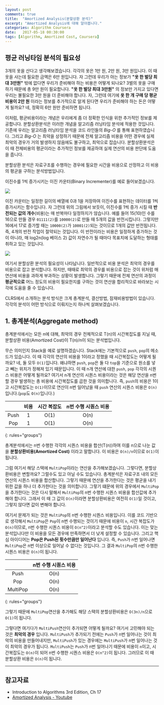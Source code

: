 ```yaml
---
layout: post
comments: true
title:  "Amortized Analysis(분할상환 분석)"
excerpt: "Amortized Analysis에 대해 알아봅니다."
categories: Algorithm Coursera
date:   2017-05-18 00:30:00
tags: [Algorithm, Amortized Cost, Coursera]
---
```


## 평균 러닝타임 분석의 필요성

3개의 옷을 산다고 생각해보겠습니다. 각각의 옷은 1만 원, 2만 원, 3만 원입니다. 이 때 옷을 사는데 필요한 금액은 6만 원입니다. 자 그런데 우리가 아는 정보가 **"옷 한 벌당 최대 3만원"** 밖에 없다면 우리가 준비해야 하는 비용은 어떻게 되나요? 3벌의 옷을 구매하기 때문에 총 9만 원이 필요합니다. **"옷 한 벌당 최대 3만원"** 의 정보만 가지고 있다면 우리는 불필요한 3만 원을 더 준비해야 합니다. 자, 그런데 여기에 **옷 한 개 구매 당 평균 비용이 2만 원** 이라는 정보를 추가적으로 알게 된다면 우리가 준비해야 하는 돈은 어떻게 될까요? 네, 정확히 6만 원만 준비하면 됩니다.

이처럼, 평균비용이라는 개념은 우리에게 좀 더 정확한 인식을 위한 추가적인 정보를 제공합니다. 분할상환분석은 이러한 개념을 알고리즘 러닝타임 분석에 적용한 것입니다. 기존에 우리는 알고리즘 러닝타임 분석을 코드 라인들의 *Big-O* 를 통해 표현하였습니다. 그리고 *Big-O* 는 최악을 상정하기 때문에 전체 알고리즘 비용을 어떤 경우에 실제 최악의 경우가 거의 발생하지 않음에도 불구하고, 최악으로 잡습니다. 분할상환분석은 이 때 전체비용의 평균이라는 추가적인 정보를 제공하여 실제 연산의 비용 판단에 도움을 줍니다.

<div class="message">
  분할상환 분석은 자료구조를 수행하는 경우에 필요한 시간을 비용으로 산정하고 이 비용의 평균을 구하는 분석방법입니다.
</div>

이진수를 1씩 증가시키는 이진 카운터(Binary Incrementer)를 예로 들어보겠습니다.

<img src="https://dl.dropbox.com/s/i86g3zjf3r122ch/%EC%8A%A4%ED%81%AC%EB%A6%B0%EC%83%B7%202017-06-19%20%EC%98%A4%ED%9B%84%204.37.49.png">

이진 카운터는 일정한 길이의 배열에 0과 1을 저장하여 이진수를 표현하는 데이터를 1씩 증가시키는 함수입니다. 자 그런데 위의 그림에서 보듯이, 이진수를 1씩 증가 시킬 때 **반전되는 값의 개수**(비용)는 매 반복마다 일정하지가 않습니다. 예를 들어 15(10)인 수를 16으로 만들 경우 `01111(2)`를 `10000(2)`로 만들 때 5개의 값을 반전시킵니다. 그렇지만 16에서 17로 증가할 때는 `10000(2)`가 `10001(2)`되는 것이므로 1개의 값만 반전됩니다. 즉, 4개의 반전 작업이 절약되는 것입니다. 이 반전이라는 비용은 일정하게 증가하는 것이 아니라, 매 log2n(log 베이스 2) 값이 자연수가 될 때마다 목표치에 도달하는 형태를 취하고 있는 것입니다.

<img src="https://dl.dropbox.com/s/3dcfzql0c4wvmcc/%EC%8A%A4%ED%81%AC%EB%A6%B0%EC%83%B7%202017-06-19%20%EC%98%A4%ED%9B%84%205.01.56.png">

여기서 분할상환 분석의 필요성이 나타납니다. 일반적으로 비용 분석은 최악의 경우를 비용으로 잡고 분석합니다. 하지만, 때때로 최악의 경우를 비용으로 잡는 것이 위처럼 매 연산에 비용을 과하게 부과하는 상황이 발생합니다. 그렇기 때문에 전체 연산의 과정이 **평균적으로** 어느 정도의 비용이 필요한지를 구하는 것이 연산을 합리적으로 바라보는 시각에 도움을 줄 수 있습니다.

CLRS에서 소개하는 분석 방식은 크게 총계분석, 결산방법, 잠재비용방법이 있습니다. 각각의 분석이 어떤 방식으로 이뤄지는지 하나씩 살펴보겠습니다.

## 1. 총계분석(Aggregate method)

<div class="message">
  총계분석에서는 모든 n에 대해, 최악의 경우 전체적으로 T(n)의 시간복잡도를 지닐 때, 분할상환 비용(Amortized Cost)이 T(n)/n이 되는 분석법입니다.
</div>

무슨 의미인지 Stack을 예로 설명하겠습니다. Stack에는 기본적으로 `push`, `pop`의 메소드가 있습니다. 이 때 각각의 연산의 비용을 1이라고 정했을 때 시간복잡도는 어떻게 될까요? 네, 둘 모두 `O(1)`입니다. 왜냐하면 `push`, `pop`은 둘 다 `top`을 기준으로 원소를 넣고 빼는 위치가 정해져 있기 때문입니다. 이 때 n개 연산에 대한 `push`, `pop` 각각의 시퀀스 비용은 어떻게 될까요? 여기서 n개 연산의 시퀀스 비용이라는 것은 해당 연산을 n번 할 경우 발생하는 총 비용에 시간복잡도를 곱한 것을 의미합니다. 즉, `push`의 비용은 1이고 시간복잡도는 `O(1)`이므로 연산이 n번 일어났을 때 `push` 연산의 시퀀스 비용은 `O(n)`입니다.(`pop`도 `O(n)`입니다.)

| | 비용   | 시간 복잡도 | n번 수행 시퀀스 비용 |
|:--------:|:-------:|:-------:|:-------:|
|  Push      |   1     | O(1) | O(n) |
|  Pop      |   1     | O(1) | O(n) |
{: rules="groups"}

총계분석에서는 n번 수행한 각각의 시퀀스 비용을 합산(T(n))하여 이를 n으로 나눈 값을 **분할상환비용(Amortized Cost)** 이라고 말합니다. 이 비용은 `O(n)/n`이므로 `O(1)`이 됩니다.


그럼 여기서 해당 스택에 `MultiPop`이라는 연산을 추가해보겠습니다. 그렇다면, 분할상환비용은 변할까요? 그럴수도 있고 아닐 수도 있습니다. 총계분석은 자료구조 내의 모든 연산의 시퀀스 비용을 합산합니다. 그렇기 때문에 연산을 추가한다는 것은 평균을 내기 위한 값을 하나 더 추가한다는 것을 의미합니다. 그렇기 떄문에 위의 경우에서 `MultiPop`을 추가한다는 것은 다시 말해서 `MultiPop`의 n번 수행한 시퀀스 비용을 합산값에 추가해야 합니다. 그래서 이 때 그 값이 `O(n)`이라면 분할상환비용은 여전히 `O(1)`일 것이고, 그렇지 않다면 값이 변해야 합니다.

여기서 문제가 되는 것은 `MultiPop`의 n번 수행한 시퀀스 비용입니다. 이를 코드 기반으로 생각해서 `MultiPop`은 `Pop`이 n번 수행되는 것이기 때문에 비용이 `n`, 시간 복잡도가 `O(n)`이므로, n번 수행한 시퀀스 비용이 `O(n^2)`이라고 분석할 수도 있습니다. 이는 맞는 분석입니다만 이 비용을 모든 경우에 만족하면서 더 낮게 설정할 수 있습니다. 그리고 핵심 아이디어는 **Pop은 Push된 횟수만큼만 일어난다** 입니다. 즉, `Push`가 n번 일어나면 `MultiPop`은 n번 이상으로 일어날 수 없다는 것입니다. 그 결과 `MultiPop`의 n번 수행한 시퀀스 비용은 `O(n)`이 됩니다.

| | n번 수행 시퀀스 비용 |
|:--------:|:-------:|
|  Push | O(n) |
|  Pop  | O(n) |
|  MultiPop  | O(n) |
{: rules="groups"}

그렇기 때문에 `MultiPop`연산을 추가해도 해당 스택의 분할상환비용은 `O(3n)/n`으로 `O(1)`이 됩니다.

그렇다면 여기다가 `MultiPush`연산이 추가되면 어떻게 될까요? 여기서 고민해야 되는 것은 **최악의 경우** 입니다. `MultiPush`가 추가되기 전에는 `Push`가 n번 일어나는 것이 최악의 비용을 만들어내지만, `MultiPush`가 있는 경우에는 `MultiPush`가 n번 일어나는 것이 최악의 경우가 됩니다. `MultiPush`는 `Push`가 n번 일어나기 때문에 비용이 `n`이고, 시간복잡도는 `O(n)`이 되어 n번 수행한 시퀀스 비용은 `O(n^2)`이 됩니다. 그러므로 이 때 분할상환 비용은 `O(n)`이 됩니다.

-----

## 참고자료

* Introduction to Algorithms 3rd Edition, Ch 17
* [Amortized Analysis - Youtube](https://www.youtube.com/watch?v=U5XKyIVy2Vc)

